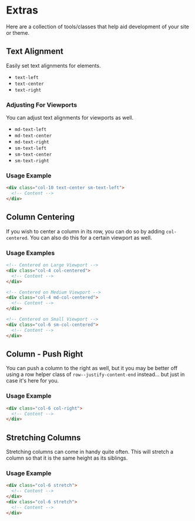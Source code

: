 # Extras

Here are a collection of tools/classes that help aid development of your site or theme.

## Text Alignment

Easily set text alignments for elements.

- `text-left`
- `text-center`
- `text-right`

### Adjusting For Viewports

You can adjust text alignments for viewports as well.

- `md-text-left`
- `md-text-center`
- `md-text-right`
- `sm-text-left`
- `sm-text-center`
- `sm-text-right`

### Usage Example

```html
<div class="col-10 text-center sm-text-left">
  <!-- Content -->
</div>
```

## Column Centering

If you wish to center a column in its row, you can do so by adding `col-centered`. You can also do this for a certain viewport as well.

### Usage Examples

```html
<!-- Centered on Large Viewport -->
<div class="col-4 col-centered">
  <!-- Content -->
</div>

<!-- Centered on Medium Viewport -->
<div class="col-4 md-col-centered">
  <!-- Content -->
</div>

<!-- Centered on Small Viewport -->
<div class="col-6 sm-col-centered">
  <!-- Content -->
</div>
```

## Column - Push Right

You can push a column to the right as well, but it you may be better off using a row helper class of `row--justify-content-end` instead... but just in case it's
here for you.

### Usage Example

```html
<div class="col-6 col-right">
  <!-- Content -->
</div>
```

## Stretching Columns

Stretching columns can come in handy quite often. This will stretch a column so
that it is the same height as its siblings.

### Usage Example

```html
<div class="col-6 stretch">
  <!-- Content -->
</div>
<div class="col-6 stretch">
  <!-- Content -->
</div>
```
